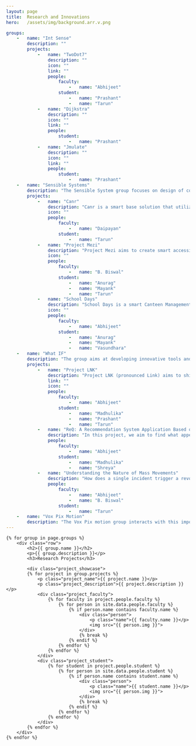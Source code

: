 ```yaml
---
layout: page
title:  Research and Innovations
hero:   /assets/img/background.arr.v.png

groups:
    -   name: "Int Sense"
        description: ""
        projects:
            -   name: "TwoDot7"
                description: ""
                icon: ""
                link: ""
                people:
                    faculty:
                        -   name: "Abhijeet"
                    student:
                        -   name: "Prashant"
                        -   name: "Tarun"
            -   name: "Dijkstra"
                description: ""
                icon: ""
                link: ""
                people:
                    student:
                        -   name: "Prashant"
            -   name: "Jmulate"
                description: ""
                icon: ""
                link: ""
                people:
                    student:
                        -   name: "Prashant"
    -   name: "Sensible Systems"
        description: "The Sensible System group focuses on design of connected devices and networks and embed intelligence into them."
        projects:
            -   name: "Canr"
                description: "Canr is a smart base solution that utilizes Wi-Fi to relay information about the quantity of goods to a central node connecting to the Internet. This product can be used to manage most of the modern industries inventories. This concept of wirelessly relaying information to the central data server will help the administrators with and efficient decisions for maintaining the logistics, as the system provides useful real-time insights about the storage."
                icon: ""
                people:
                    faculty:
                        -   name: "Daipayan"
                    student:
                        -   name: "Tarun"
            -   name: "Project Mezi"
                description: "Project Mezi aims to create smart accessible technology for physics experiments and creative visualization of results.  Under Project Mezi meaning ‘measurement’ the group is developing devices and software for taking measurements in physics experiments with better precision and accuracy. The devices designed by the group shall act as a promoter for learning through practical work in the school and college level physics.  Some of the experiment modules and designs that are currently in progress are characteristics of simple and compound pendulums, co-efficient of restitution of surfaces, time of flight experiments and co-efficient of friction experiments."
                icon: ""
                people:
                    faculty:
                        -   name: "B. Biswal"
                    student:
                        -   name: "Anurag"
                        -   name: "Mayank"
                        -   name: "Tarun"
            -   name: "School Days"
                description: "School Days is a smart Canteen Management System that manages the inventory of the canteen. The system generates insight to the managers about the quantities of eatables that they should buy for a particular day based upon the sales statistics and social media data about the popularity of menu items. The system also helps in promoting customer relations by providing them incentives from time-to-time."
                icon: ""
                people:
                    faculty:
                        -   name: "Abhijeet"
                    student:
                        -   name: "Anurag"
                        -   name: "Mayank"
                        -   name: "Vasundhara"
    -   name: "What IF"
        description: "The group aims at developing innovative tools and solutions that can help individuals to cater the confusions created by Whats Ifs. The main goal of \"What IF\" is to converge the data from diversified sources, build generic framework to integrate them and look for relevant patterns that improves the understanding and generate meaningful insights."
        projects:
            -   name: "Project LNK"
                description: "Project LNK (pronounced Link) aims to shift the weight from speculation to certainty. The way human beings interact, depends largely on the kind of links they build in their social system constrained by the resources they have at their disposal. The project group focuses on the developing an interactive web based tool that can help people to understand better how they are connected to the people around them, how their action is going to affect their connections."
                link: ""
                icon: ""
                people:
                    faculty:
                        -   name: "Abhijeet"
                    student:
                        -   name: "Madhulika"
                        -   name: "Prashant"
                        -   name: "Tarun"
            -   name: "ReQ: A Recommendation System Application Based on Reality Mining"
                description: "In this project, we aim to find what appeals to the human psyche the most, judging by the behavioural patterns. Behavioural patterns are determined by his cellphone usage data, his online social presence, amongst many other parameters that speak of his personality. In a nutshell, the application makes use of reality mining and social media mining to draw out a definitive personality sketch for every user to generate custom recommendations."
                people:
                    faculty:
                        -   name: "Abhijeet"
                    student:
                        -   name: "Madhulika"
                        -   name: "Shreya"
            -   name: "Understanding the Nature of Mass Movements"
                description: "How does a single incident trigger a revolution? What causes some large revolutions to fail while other trivial uprisings achieve their aim? In this project we examine to find the factors that play a role in such mass uprisings and quantify their role by mining text data available from various digital channels. The model shall be able to create an index about the stage of the revolution and predict its larger outcome based on the incoming digital data feeds."
                people:
                    faculty:
                        -   name: "Abhijeet"
                        -   name: "B. Biswal"
                    student:
                        -   name: "Tarun"
    -   name: "Vox Pix Motion"
        description: "The Vox Pix motion group interacts with this important part of the human information system.  The systems we develop here help the machines to unfold the information in the complexities of visual signals. The objective of the group revolves around the visual human-machine-environment interaction. The group activities range from the analysis of visual inputs to producing effective visual experience. The group works on computer vision, image analysis, image processing, augmented reality, animations, creative visualization and a better machine-human interaction using vision."
---
```

<!--div class="container research">
    <div class="row">
        <div class="col-md-5">
            <h2>Research Groups</h2>
            <h3>IntSense</h3>
            <p class="foot">Graphics | Apps | Computational Creativity</p>
            <h3>Sensible Systems</h3>
            <p class="foot">IoT | Affective Computing | Pervasive Computing</p>
            <h3>What If</h3>
            <p class="foot">Big Data | Reality Mining | Machine Learning</p>
            <h3>Digital Humanities</h3>
            <p class="foot">Language | Culture | Society</p>
            <h3>Vox Pix Motion</h3>
            <p class="foot">Computer Vision | Augmented Reality | Animation</p>
        </div>
    </div>
</div-->

<div class="container research">

    {% for group in page.groups %}
        <div class="row">
            <h2>{{ group.name }}</h2>
            <p>{{ group.description }}</p>
            <h3>Research Projects</h3>

            <div class="project_showcase">
            {% for project in group.projects %}
                <p class="project_name">{{ project.name }}</p>
                <p class="project_description">{{ project.description }}</p>
                <div class="project_faculty">
                    {% for faculty in project.people.faculty %}
                        {% for person in site.data.people.faculty %}
                            {% if person.name contains faculty.name %}
                                <div class="person">
                                    <p class="name">{{ faculty.name }}</p>
                                    <img src="{{ person.img }}">
                                </div>
                                {% break %}
                            {% endif %}
                        {% endfor %}
                    {% endfor %}
                </div>
                <div class="project_student">
                    {% for student in project.people.student %}
                        {% for person in site.data.people.student %}
                            {% if person.name contains student.name %}
                                <div class="person">
                                    <p class="name">{{ student.name }}</p>
                                    <img src="{{ person.img }}">
                                </div>
                                {% break %}
                            {% endif %}
                        {% endfor %}
                    {% endfor %}
                </div>
            {% endfor %}
        </div>
    {% endfor %}
</div>